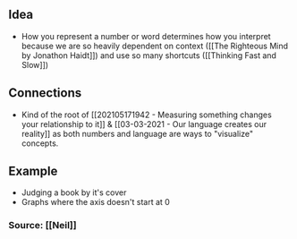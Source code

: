## Idea
- How you represent a number or word determines how you interpret because we are so heavily dependent on context ([[The Righteous Mind by Jonathon Haidt]]) and use so many shortcuts ([[Thinking Fast and Slow]])
## Connections
- Kind of the root of [[202105171942 - Measuring something changes your relationship to it]] & [[03-03-2021 - Our language creates our reality]] as both numbers and language are ways to "visualize" concepts. 
## Example
- Judging a book by it's cover
- Graphs where the axis doesn't start at 0


### Source: [[Neil]]